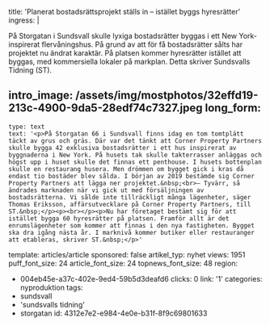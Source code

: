 title: 'Planerat bostadsrättsprojekt ställs in – istället byggs hyresrätter'
ingress: |
  <p>På Storgatan i Sundsvall skulle lyxiga bostadsrätter byggas i ett New York-inspirerat flervåningshus. På grund av att för få bostadsrätter sålts har projektet nu ändrat karaktär. På platsen kommer hyresrätter istället att byggas, med kommersiella lokaler på markplan. Detta skriver Sundsvalls Tidning (ST).
  </p>
  
intro_image: /assets/img/mostphotos/32effd19-213c-4900-9da5-28edf74c7327.jpeg
long_form:
  -
    type: text
    text: '<p>På Storgatan 66 i Sundsvall finns idag en tom tomtplätt täckt av grus och gräs. Där var det tänkt att Corner Property Partners skulle bygga 42 exklusiva bostadsrätter i ett hus inspirerat av byggnaderna i New York. På husets tak skulle takterrasser anläggas och högst upp i huset skulle det finnas ett penthouse. I husets bottenplan skulle en restaurang husera. Men drömmen om bygget gick i kras då endast tio bostäder blev sålda. I början av 2019 bestämde sig Corner Property Partners att lägga ner projektet.&nbsp;<br>– Tyvärr, så ändrades marknaden när vi gick ut med försäljningen av bostadsrätterna. Vi sålde inte tillräckligt många lägenheter, säger Thomas Eriksson, affärsutvecklare på Corner Property Partners, till ST.&nbsp;</p><p><br></p><p>Nu har företaget bestämt sig för att istället bygga 60 hyresrätter på platsen. Framför allt är det enrumslägenheter som kommer att finnas i den nya fastigheten. Bygget ska dra igång nästa år. I marknivå kommer butiker eller restauranger att etableras, skriver ST.&nbsp;</p>'
template: articles/article
sponsored: false
artikel_typ: nyhet
views: 1951
puff_font_size: 24
article_font_size: 24
topnews_font_size: 48
region:
  - 004eb45e-a37c-402e-9ed4-59b5d3deafd6
clicks: 0
link: '1'
categories: nyproduktion
tags:
  - sundsvall
  - 'sundsvalls tidning'
  - storgatan
id: 4312e7e2-e984-4e0e-b31f-8f9c69801633
